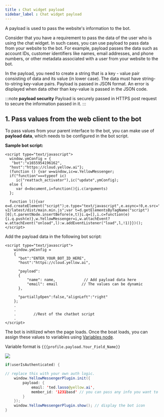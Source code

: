 ```yaml
---
title : Chat widget payload 
sidebar_label : Chat widget payload
---
```


A payload is used to pass the website's information to the bot.  

Consider that you have a requirement to pass the data of the user who is using the chat widget. In such cases, you can use payload to pass data from your website to the bot. For example, payload passes the data such as account IDs, customer identifiers like names, email addresses, and phone numbers, or other metadata associated with a user from your website to the bot. 

In the payload, you need to create a string that is a key - value pair consisting of data and its value (in lower case). The data must have string-to-string key-value pairs. Payload is passed in JSON format. An error is displayed when data other than key-value is passed in the JSON code. 


:::note **payload security**
Payload is securely passed in HTTPS post request to secure the information passed in it.
:::

## <a name="payload"></a> 1. Pass values from the web client to the bot

To pass values from your parent interface to the bot, you can make use of **payload data**, which needs to be configured in the bot script.

**Sample bot script:**

```
<script type="text/javascript"> 
  window.ymConfig = {
   "bot":"x1655954196162",
  "host":"https://cloud.yellow.ai"};
  (function () {var w=window,ic=w.YellowMessenger;
  if("function"===typeof ic)
     ic("reattach_activator"),ic("update",ymConfig);
  else {
     var d=document,i=function(){i.c(arguments)
  };

  function l(){var e=d.createElement("script");e.type="text/javascript",e.async=!0,e.src="https://cdn.yellowmessenger.com/plugin/widget-v2/latest/dist/main.min.js";var t=d.getElementsByTagName("script")[0];t.parentNode.insertBefore(e,t)}i.q=[],i.c=function(e){i.q.push(e)},w.YellowMessenger=i,w.attachEvent?w.attachEvent("onload",l):w.addEventListener("load",l,!1)}})();
</script>

```
Add the payload data in the following bot script:

```
<script type="text/javascript">
    window.ymConfig = 
    {
      "bot":"ENTER_YOUR_BOT_ID_HERE",
      "host":"https://cloud.yellow.ai",
      
      "payload":
      {
          "name": name,             // Add payload data here
          "email": email           // The values can be dynamic
      },
      
      "partiallyOpen":false,"alignLeft":"right"
    };
    .
    .
    .        //Rest of the chatbot script
    .
</script>
```

The bot is initilized when the page loads. Once the boat loads, you can assign these values to variables using [Variables node](https://docs.yellow.ai/docs/platform_concepts/studio/build/nodes/action-nodes/#variables).


Variable format is ```{{{profile.payload.Your_Field_Name}}```


![](https://i.imgur.com/3Np2ozp.png)

<!-- 
## Authenticating users
We make use of session tokens to authenticate all our users and maintain their chat history

```
Sample code block that's formatted well
``` -->



```java
if(userIsAuthenticated) { 

// replace this with your own auth logic.
	window.YellowMessengerPlugin.init({
		payload: {
			email: 'ted.lasso@yellow.ai',
			member_id: '1231basd' // you can pass any info you want to be associated with the user based on your use case here. Note that this can be read by the bot using the {{profile.payload.member_id}} variable.
		}
	});
	window.YellowMessengerPlugin.show(); // display the bot icon
}
```
